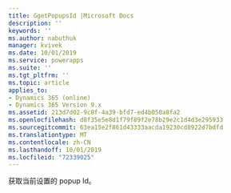 ```yaml
---
title: GgetPopupsId |Microsoft Docs
description: ''
keywords: ''
ms.author: nabuthuk
manager: kvivek
ms.date: 10/01/2019
ms.service: powerapps
ms.suite: ''
ms.tgt_pltfrm: ''
ms.topic: article
applies_to:
- Dynamics 365 (online)
- Dynamics 365 Version 9.x
ms.assetid: 213d7d02-9c8f-4a39-bfd7-ed4b050a8fa2
ms.openlocfilehash: d8f35e5e8d1f79f89f2e78b29e2c1d4d3e295933
ms.sourcegitcommit: 63ea15e2f861d43333aacda19230cd8922d7bdfd
ms.translationtype: MT
ms.contentlocale: zh-CN
ms.lasthandoff: 10/01/2019
ms.locfileid: "72339025"
---
```

获取当前设置的 popup Id。
